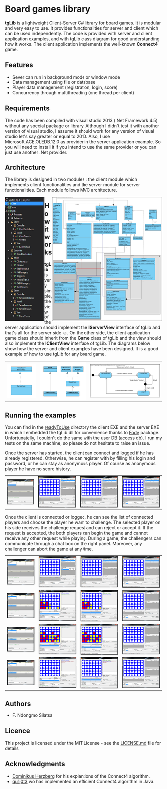 # Board games library
**tgLib** is a lightweight Client-Server C# library for board games. It is modular and very easy to use. It provides functionalities for server and client which can be used independently. The code is provided with server and client application examples, and with tgLib class diagram for good understanding how it works. The client application implements the well-known **Connect4** game.
  
  ## Features
  
  - Sever can run in background mode or window mode
  - Data management using file or database
  - Player data management (registration, login, score)
  - Concurrency through multithreading (one thread per client)
  
  ## Requirements
  
  The code has been compiled with visual studio 2013 (.Net Framework 4.5) without any special package or library. Although I didn't test     it with another version of visual studio, I assume it should work for any version of visual studio let's say greater or equal to 2010.       Also, I use Microsoft.ACE.OLEDB.12.0 as provider in the server application example. So you will need to install it if you intend to use   the same provider or you can just use another .Net provider.
  
  ## Architecture
  
  The library is designed in two modules : the client module which implements client functionalities and the server module for server     functionalities. Each module follows MVC architecture.
  
  <img src="https://github.com/ndongmo/Board-games-library/blob/master/images/project_architecture.PNG" align="left" width="25%" height="400"      alt="Project architecture">
  <img src="https://github.com/ndongmo/Board-games-library/blob/master/images/tgLib_Class_diagram.jpg" align="right" width="70%" height="400"      alt="tgLib class diagram">
  
  ## How it works
  
  **tgLib** is very simple, the view of the server application should implement the **IServerView** interface of tgLib and that's all     for the server side :relaxed:. On the other side, the client application game class should inherit from the **Game** class of tgLib and   the view should also implement the **IClientView** interface of tgLib. The diagrams below show how the server and client examples       have been designed. It is a good example of how to use tgLib for any board game.
  
  <table style="width:100%">
  <tr>
    <td>
      <img src="https://github.com/ndongmo/Board-games-library/blob/master/images/ServerApp_Class_diagram.PNG" alt="Server App class diagram"/>
    </td>
    <td>
     <img src="https://github.com/ndongmo/Board-games-library/blob/master/images/ClientApp_Class_diagram.PNG" alt="Client App class diagram" />
    </td>
    <td>
      <img src="https://github.com/ndongmo/Board-games-library/blob/master/images/Client_stateMachine_diagram.jpg" alt="Client state machine           diagram"/>
    </td>
  </tr>
 </table>

## Running the examples
You can find in the [readyToUse](https://github.com/ndongmo/Board-games-library/blob/master/readyToUse) directory the client EXE and the server EXE in which I embedded the tgLib.dll for convenience thanks to [Fody](https://github.com/Fody/Costura) package. Unfortunatelly, I couldn't do the same with the user DB (access db). I run my tests on the same machine, so please do not hesitate to raise an issue.

Once the server has started, the client can connect and logged if he has already registered. Otherwise, he can register with by filling his login and password, or he can stay as anonymous player. Of course as anonymous player he have no score history.

<table style="width:100%">
  <tr>
    <td>
      <img src="https://github.com/ndongmo/Board-games-library/blob/master/images/server_1.PNG" />
    </td>
    <td>
      <img src="https://github.com/ndongmo/Board-games-library/blob/master/images/client_1_1.PNG" />
    </td>
    <td>
     <img src="https://github.com/ndongmo/Board-games-library/blob/master/images/client_2_1.PNG" />
    </td>
    <td>
      <img src="https://github.com/ndongmo/Board-games-library/blob/master/images/client_3_1.PNG" />
    </td>
  </tr>
 </table>
 
 Once the client is connected or logged, he can see the list of connected players and choose the player he want to challenge. The selected player on his side receives the challenge request and can reject or accept it. If the request is accepted, the both players can begin the game and cannot receive any other request while playing. During a game, the challengers can communicate through a chat box on the right panel. Moreover, any challenger can abort the game at any time.
 
<table style="width:100%">
  <tr>
    <td>
      <img src="https://github.com/ndongmo/Board-games-library/blob/master/images/server_1.PNG" />
    </td>
    <td>
      <img src="https://github.com/ndongmo/Board-games-library/blob/master/images/client_1_2.PNG" />
    </td>
    <td>
     <img src="https://github.com/ndongmo/Board-games-library/blob/master/images/client_2_2.PNG" />
    </td>
    <td>
      <img src="https://github.com/ndongmo/Board-games-library/blob/master/images/client_3_1.PNG" />
    </td>
  </tr>
  <tr>
    <td>
      <img src="https://github.com/ndongmo/Board-games-library/blob/master/images/server_2.PNG" />
    </td>
    <td>
      <img src="https://github.com/ndongmo/Board-games-library/blob/master/images/client_1_4.PNG" />
    </td>
    <td>
     <img src="https://github.com/ndongmo/Board-games-library/blob/master/images/client_2_4.PNG" />
    </td>
    <td>
      <img src="https://github.com/ndongmo/Board-games-library/blob/master/images/client_3_3.PNG" />
    </td>
  </tr>
  <tr>
    <td>
      <img src="https://github.com/ndongmo/Board-games-library/blob/master/images/server_2.PNG" />
    </td>
    <td>
      <img src="https://github.com/ndongmo/Board-games-library/blob/master/images/client_1_5.PNG" />
    </td>
    <td>
     <img src="https://github.com/ndongmo/Board-games-library/blob/master/images/client_2_5.PNG" />
    </td>
    <td>
      <img src="https://github.com/ndongmo/Board-games-library/blob/master/images/client_3_3.PNG" />
    </td>
  </tr>
   <tr>
    <td>
      <img src="https://github.com/ndongmo/Board-games-library/blob/master/images/server_2.PNG" />
    </td>
    <td>
      <img src="https://github.com/ndongmo/Board-games-library/blob/master/images/client_1_6.PNG" />
    </td>
    <td>
     <img src="https://github.com/ndongmo/Board-games-library/blob/master/images/client_2_6.PNG" />
    </td>
    <td>
      <img src="https://github.com/ndongmo/Board-games-library/blob/master/images/client_3_3.PNG" />
    </td>
  </tr>
 </table>
 
## Authors

* F. Ndongmo Silatsa

## Licence

This project is licensed under the MIT License - see the [LICENSE.md](https://github.com/ndongmo/Board-games-library/blob/master/LICENSE.md) file for details

## Acknowledgments

* [Dominikus Herzberg](https://github.com/ndongmo/BitboardC4/blob/master/BitboardDesign.md) for his explantions of the Connect4 algorithm.
* [qu1j0t3](https://github.com/qu1j0t3/fhourstones) wo has implemented an efficient Connect4 algorithm in Java.

 
